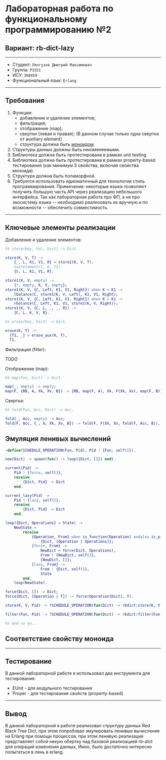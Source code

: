 # Лабораторная работа по функциональному программированию №2
## Вариант: rb-dict-lazy

---

* Студент: `Лянгузов Дмитрий Максимович`
* Группа: `P3331`
* ИСУ: `368459`
* Функциональный язык: `Erlang`

---

## Требования

1. Функции:
    - добавление и удаление элементов;
    - фильтрация;
    - отображение (map);
    - свертки (левая и правая); (В данном случае только одна свертка от auxiliary element)
    - структура должна быть [моноидом](https://ru.m.wikipedia.org/wiki/Моноид).
2. Структуры данных должны быть неизменяемыми.
3. Библиотека должна быть протестирована в рамках unit testing.
4. Библиотека должна быть протестирована в рамках property-based тестирования (как минимум 3 свойства, включая свойства моноида).
5. Структура должна быть полиморфной.
6. Требуется использовать идиоматичный для технологии стиль программирования. Примечание: некоторые языки позволяют получить большую часть API через реализацию небольшого интерфейса. Так как лабораторная работа про ФП, а не про экосистему языка -- необходимо реализовать их вручную и по возможности -- обеспечить совместимость.

--- 

## Ключевые элементы реализации

Добавление и удаление элементов:

```erlang
%% store(Key, Val, Dict) -> Dict.

store(K, V, T) ->
    {_, L, K1, V1, R} = store1(K, V, T),
    %setelement(1, b, T1).
    {b, L, K1, V1, R}.

store1(K, V, empty) ->
    {r, empty, K, V, empty};
store1(K, V, {C, Left, K1, V1, Right}) when K < K1 ->
    lbalance(C, store1(K, V, Left), K1, V1, Right);
store1(K, V, {C, Left, K1, V1, Right}) when K > K1 ->
    rbalance(C, Left, K1, V1, store1(K, V, Right));
store1(K, V, {C, L, _, _, R}) ->
    {C, L, K, V, R}.

%% erase(Key, Dict) -> Dict.

erase(K, T) ->
  {T1, _} = erase_aux(K, T),
  T1.

```

Фильтрация (filter):

TODO

Отображение (map):

```erlang
%% map(Fun, Dict) -> Dict.

map(_, empty) -> empty;
map(F, {RB, A, Xk, Xv, B}) -> {RB, map(F, A), Xk, F(Xk, Xv), map(F, B)}.
```

Свертка:
```erlang
%% fold(Fun, Acc, Dict) -> Acc.

fold(_, Acc, empty) -> Acc;
fold(F, Acc, {_, A, Xk, Xv, B}) -> fold(F, F(Xk, Xv, fold(F, Acc, B)), A).
```

## Эмуляция ленивых вычислений
```erlang
-define(SCHEDULE_OPERATION(Fun, Pid), Pid ! {Fun, self()}).

new(Dict) -> spawn(fun() -> loop({Dict, []}) end).

current(Pid) ->
    Pid ! {force, self()},
    receive
        {Dict, Pid} -> Dict
    end.

current_lazy(Pid) ->
    Pid ! {lazy, self()},
    receive
        {Dict, Pid} -> Dict
    end.

loop({Dict, Operations} = State) ->
    NewState =
        receive
            {Operation, From} when is_function(Operation) andalso is_pid(From) ->
                {Dict, [Operation | Operations]};
            {force, From} ->
                NewDict = force(Dict, Operations),
                From ! {NewDict, self()},
                {NewDict, []};
            {lazy, From} ->
                From ! {Dict, self()},
                State
        end,
    loop(NewState).

force(Dict, []) -> Dict;
force(Dict, [Operation | T]) -> force(Operation(Dict), T).

store(K, V, Pid) -> ?SCHEDULE_OPERATION(fun(Dict) -> rbdict:store(K, V, Dict) end, Pid).

filter(Fun, Pid) -> ?SCHEDULE_OPERATION(fun(Dict) -> rbdict:filter(Fun, Dict) end, Pid).

%% And so on...
```

## Соответствие свойству моноида

---

## Тестирование

В данной лабораторной работе я использовал два инструмента для тестирования:

- EUnit - для модульного тестирования
- Proper - для тестирования свойств (property-based)

---


## Вывод

В данной лабораторной я работе реализовал структуру данных Red Black Tree Dict,
при этом попробовал эмулировать ленивые вычисления на Erlang при помощи процессов, при этом ленивую реализация
представляет собой некую обертку над базовой реализацией rb-dict для операций изменения данных, 
Имхо, было достаточно интересно попытаться в лень в erlang.
